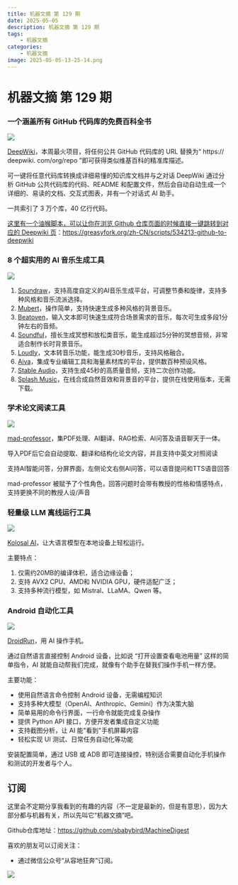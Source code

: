 ```yaml
---
title: 机器文摘 第 129 期
date: 2025-05-05
description: 机器文摘 第 129 期
tags: 
    - 机器文摘
categories: 
    - 机器文摘
image: 2025-05-05-13-25-14.png
---
```

# 机器文摘 第 129 期
### 一个涵盖所有 GitHub 代码库的免费百科全书
![](2025-05-05-13-22-56.png)

[DeepWiki](https://deepwiki.com/)，本周最火项目，将任何公共 GitHub 代码库的 URL 替换为“ https:// deepwiki. com/org/repo ”即可获得类似维基百科的精准库描述。

可一键将任意代码库转换成详细易懂的知识库文档并与之对话  DeepWiki 通过分析 GitHub 公共代码库的代码、README 和配置文件，然后会自动自动生成一个详细的、易读的文档、交互式图表，并有一个对话式 AI 助手。

一共索引了 3 万个库，40 亿行代码。

[这里有一个油猴脚本，可以让你在浏览 Github 仓库页面的时候直接一键跳转到对应的 Deepwiki 页](https://greasyfork.org/zh-CN/scripts/534213-github-to-deepwiki)：https://greasyfork.org/zh-CN/scripts/534213-github-to-deepwiki

### 8 个超实用的 AI 音乐生成工具
![](2025-05-05-13-23-35.png)

1. [Soundraw](https://soundraw.io)，支持高度自定义的AI音乐生成平台，可调整节奏和旋律，支持多种风格和音乐流派选择。
2. [Mubert](https://mubert.com/render/moods)，操作简单，支持快速生成多种风格的背景音乐。
3. [Beatoven](https://www.beatoven.ai)，输入文本即可快速生成符合场景需求的音乐，每次可生成多段1分钟左右的音频。
4. [Soundful](https://soundful.com)，擅长生成冥想和放松类音乐，能生成超过5分钟的冥想音频，非常适合制作长时背景音乐。
5. [Loudly](https://www.loudly.com)，文本转音乐功能，能生成30秒音乐，支持风格融合。
6. [Aiva](https://www.aiva.ai)，集成专业编辑工具和海量素材库的平台，提供数百种预设风格。
7. [Stable Audio](https://stability.ai/stable-audio)，支持生成45秒的高质量音频，支持二次创作功能。
8. [Splash Music](https://www.splashmusic.com)，在线合成自然音效和背景音的平台，提供在线使用版本，无需下载。

### 学术论文阅读工具
![](2025-05-05-13-23-53.png)

[mad-professor](https://github.com/LYiHub/mad-professor-public)，集PDF处理、AI翻译、RAG检索、AI问答及语音聊天于一体。

导入PDF后它会自动提取、翻译和结构化论文内容，并且支持中英文对照阅读

支持AI智能问答，分屏界面，左侧论文右侧AI问答，可以语音提问和TTS语音回答

mad-professor 被赋予了个性角色，回答问题时会带有教授的性格和情感特点，支持更换不同的教授人设/声音

### 轻量级 LLM 离线运行工具
![](2025-05-05-13-24-35.png)

[Kolosal AI](https://github.com/Genta-Technology/Kolosal)，让大语言模型在本地设备上轻松运行。

主要特点：
1. 仅需约20MB的编译体积，适合边缘设备；
2. 支持 AVX2 CPU、AMD和 NVIDIA GPU，硬件适配广泛；
3. 支持多种流行模型，如 Mistral、LLaMA、Qwen 等。

### Android 自动化工具
![](2025-05-05-13-25-14.png)

[DroidRun](https://github.com/droidrun/droidrun)，用 AI 操作手机。

通过自然语言直接控制 Android 设备，比如说 “打开设置查看电池用量” 这样的简单指令，AI 就能自动帮我们完成，就像有个助手在替我们操作手机一样方便。

主要功能：

- 使用自然语言命令控制 Android 设备，无需编程知识
- 支持多种大模型（OpenAI、Anthropic、Gemini）作为决策大脑
- 简单易用的命令行界面，一行命令就能完成复杂操作
- 提供 Python API 接口，方便开发者集成自定义功能
- 支持截图分析，让 AI 能"看到"手机屏幕内容
- 轻松实现 UI 测试、日常任务自动化等功能

安装配置简单，通过 USB 或 ADB 即可连接操控，特别适合需要自动化手机操作和测试的开发者与个人。

## 订阅
这里会不定期分享我看到的有趣的内容（不一定是最新的，但是有意思），因为大部分都与机器有关，所以先叫它“机器文摘”吧。

Github仓库地址：https://github.com/sbabybird/MachineDigest

喜欢的朋友可以订阅关注：

- 通过微信公众号“从容地狂奔”订阅。

![](../weixin.jpg)